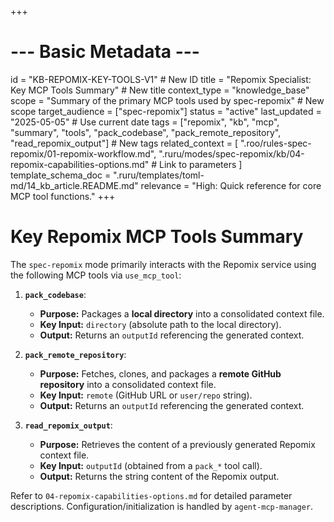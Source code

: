 +++
# --- Basic Metadata ---
id = "KB-REPOMIX-KEY-TOOLS-V1" # New ID
title = "Repomix Specialist: Key MCP Tools Summary" # New title
context_type = "knowledge_base"
scope = "Summary of the primary MCP tools used by spec-repomix" # New scope
target_audience = ["spec-repomix"]
status = "active"
last_updated = "2025-05-05" # Use current date
tags = ["repomix", "kb", "mcp", "summary", "tools", "pack_codebase", "pack_remote_repository", "read_repomix_output"] # New tags
related_context = [
    ".roo/rules-spec-repomix/01-repomix-workflow.md",
    ".ruru/modes/spec-repomix/kb/04-repomix-capabilities-options.md" # Link to parameters
    ]
template_schema_doc = ".ruru/templates/toml-md/14_kb_article.README.md"
relevance = "High: Quick reference for core MCP tool functions."
+++

# Key Repomix MCP Tools Summary

The `spec-repomix` mode primarily interacts with the Repomix service using the following MCP tools via `use_mcp_tool`:

1.  **`pack_codebase`**:
    *   **Purpose:** Packages a **local directory** into a consolidated context file.
    *   **Key Input:** `directory` (absolute path to the local directory).
    *   **Output:** Returns an `outputId` referencing the generated context.

2.  **`pack_remote_repository`**:
    *   **Purpose:** Fetches, clones, and packages a **remote GitHub repository** into a consolidated context file.
    *   **Key Input:** `remote` (GitHub URL or `user/repo` string).
    *   **Output:** Returns an `outputId` referencing the generated context.

3.  **`read_repomix_output`**:
    *   **Purpose:** Retrieves the content of a previously generated Repomix context file.
    *   **Key Input:** `outputId` (obtained from a `pack_*` tool call).
    *   **Output:** Returns the string content of the Repomix output.

Refer to `04-repomix-capabilities-options.md` for detailed parameter descriptions. Configuration/initialization is handled by `agent-mcp-manager`.